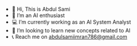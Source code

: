 - 👋 Hi, This is Abdul Sami
- 🤖 I’m an AI enthusiast
- 💻 I’m currently working as an AI System Analyst
- 📖 I’m looking to learn new concepts related to AI
- 📞 Reach me on abdulsamiimran786@gmail.com
